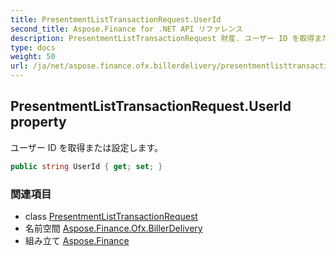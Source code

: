 ```yaml
---
title: PresentmentListTransactionRequest.UserId
second_title: Aspose.Finance for .NET API リファレンス
description: PresentmentListTransactionRequest 財産. ユーザー ID を取得または設定します
type: docs
weight: 50
url: /ja/net/aspose.finance.ofx.billerdelivery/presentmentlisttransactionrequest/userid/
---
```

## PresentmentListTransactionRequest.UserId property

ユーザー ID を取得または設定します。

```csharp
public string UserId { get; set; }
```

### 関連項目

* class [PresentmentListTransactionRequest](../)
* 名前空間 [Aspose.Finance.Ofx.BillerDelivery](../../presentmentlisttransactionrequest/)
* 組み立て [Aspose.Finance](../../../)


